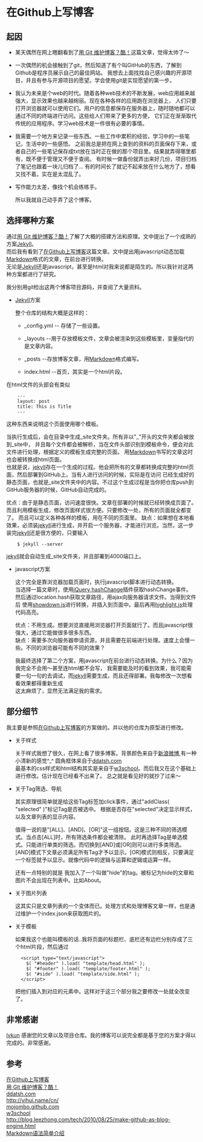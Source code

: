 # 在Github上写博客  
  
## 起因

* 某天偶然在网上瞎翻看到了[用 Git 维护博客？酷！]这篇文章，觉得太帅了～  
  
* 一次偶然的机会接触到了git，然后知道了有个叫GitHub的东西，了解到Github是程序员展示自己的最佳网站。
  我想去上面找找自己感兴趣的开源项目，并且有参与开源项目的愿望。学会使用git是实现愿望的第一步。
  
* 我认为未来是个web的时代。随着各种web技术的不断发展，web应用越来越强大，显示效果也越来越绚丽。现在各种各样的应用跑在浏览器上，
  人们只要打开浏览器就可以使用它们。用户的信息都保存在服务器上，随时随地都可以通过不同的终端进行访问。这些给人们带来了更多的方便，
  它们正在渐渐取代传统的应用程序。学习web技术是一件很有必要的事情。
  
* 我需要一个地方来记录一些东西。一些工作中累积的经验，学习中的一些笔记，生活中的一些感悟。
  之前我总是把在网上查到的资料的页面保存下来，或者自己的一些笔记保存成txt放在当时正在做的那个项目里。结果就弄得哪里都有，既不便于管理又不便于查阅。
  有时候一做备份就弄出来好几份，项目归档了笔记也跟着一块儿归档了... 有的时间长了就记不起来放在什么地方了，想看又找不着。实在是太混乱了。

* 写作能力太差，像找个机会练练手。

  所以我就自己动手弄了这个博客。

## 选择哪种方案

  通过[用 Git 维护博客？酷！]了解了大概的搭建方法和原理。文中提出了一个成熟的方案[Jekyll]。  
  而后我有看到了[在Github上写博客]这篇文章。文中提出用javascript动态加载[Markdown]格式的文章，在前台进行转换。  
  无论是[Jekyll]还是javascript，甚至是html对我来说都是陌生的。所以我针对这两种方案都进行了研究。  
  
  我分别用git检出这两个博客项目源码，并查阅了大量资料。
  
* [Jekyll]方案 

  整个仓库的结构大概是这样的：  
  
  * _config.yml -- 存储了一些设置。
  
  * _layouts --用于存放模板文件，文章会被渲染到这些模板里，变量指代的是文章内容。
  
  * _posts  --存放博客文章，用[Markdown]格式编写。
  
  * index.html --首页，其实是一个html片段。  
    
 在html文件的头部会有类似 
  
        ---
        layout: post
        title: This is Title
        ---

  这种东西来说明这个页面使用哪个模板。  
  
  当执行生成后，会在目录中生成\_site文件夹。所有非以"\_"开头的文件夹都会被放到\_site中，
  并且每个文件都会被解析，当在文件头部识别到模板命令，便会对此文件进行处理，根据定义的模板生成完整的页面。
  用[Markdown]书写的文章这时也会被转换成html页面。  
  也就是说，[jekyll]存在一个生成的过程。他会把所有的文章都转换成完整的html页面，然后部署到GitHub上。当有人进行访问的时候，实际是在访问
  已经生成好的静态页面，也就是_site文件夹中的内容。不过这个生成过程是当你把仓库push到GitHub服务器的时候，GitHub自动完成的。

  优点：由于是静态页面，访问速度很快。文章在部署的时候就已经转换成页面了。而且利用模板生成，修改页面样式很方便。只要修改一处，所有的页面就全都变了。
  而且可以定义各种各样的模板，用在不同的页面里。
  缺点：如果想在本地看效果，必须装[jekyll]进行生成，并开启一个服务器，才能进行浏览。当然，这一步装完[jekyll]还是很方便的，只要输入
  
        $ jekyll --server  
  
  [jekyll]就会自动生成\_site文件夹，并且部署到4000端口上。
  
* javascript方案

  这个完全是靠浏览器加载页面时，执行javascript脚本进行动态转换。  
  当选择一篇文章时，使用[jQuery hashChange]插件获取hashChange事件。
  然后通过location.hash获取文章路径，用ajax向服务器请求文件。当得到文件后
  使用[showdown.js]进行转换，并插入到页面中。最后再用[highlight.js]处理代码高亮。  
  
  优点：不用生成。想要浏览直接用浏览器打开页面就行了。而且javascript很强大，通过它能做很多很多东西。  
  缺点：需要多次向服务器申请资源，并且需要在前端进行处理。速度上会慢一些。不同的浏览器可能有不同的效果？

  我最终选择了第二个方案，用javascript在前台进行动态转换。为什么？因为我完全不会用～甚至连html都不会写，
  我需要能及时的看到效果，我可能需要一句一句的去调试，而[jekyll]需要生成，而且还得部署。我每修改一次想看看效果都得重新生成  
  这太麻烦了，显然无法满足我的需求。

## 部分细节

我主要是参照[在Github上写博客]的方案做的。并以他的仓库为原型进行修改。

* 关于样式

  关于样式我想了很久，在网上看了很多博客。背景颜色来自于[新浪微博],有一种小清新的感觉^_^
  圆角框体来自于[ddatsh.com]  
  最基本的css样式和html结构其实是来自于[w3school]。而后我又在这个基础上进行修改。估计现在已经看不出来了。
  总之就是看见好的就抄了过来～

* 关于Tag筛选、导航

  其实原理很简单就是给这些Tag标签加click事件，通过"addClass( "selected" )"标记Tag是否被选中。
  根据是否存在"selected"决定显示样式，以及文章列表的显示内容。  
  
  值得一说的是"[ALL]、[AND]、[OR]"这一组按钮。这是三种不同的筛选模式。当点击[ALL]时，所有筛选条件都会被清除。
  此时再选择Tag是单选模式。只能进行单类的筛选。而切换到[AND]或[OR]则可以进行多类筛选。
  [AND]模式下文章必须满足所有Tag才予以显示。[OR]模式则相反，只要满足一个标签就予以显示。就像代码中的逻辑与运算和逻辑或运算一样。

  还有一点特别的就是 我加入了一个叫做"hide"的tag。被标记为hide的文章和图片不会出现在列表中。比如About。
  
* 关于图片列表  
  
  这其实只是文章列表的一个变体而已。处理方式和处理博客文章一样，也是通过维护一个index.json来获取图片的。

* 关于模板  

  如果我这个也能叫模板的话..我将页面的标题栏、底栏还有边栏分别存成了三个html片段，然后通过  
  
        <script type="text/javascript">
          $( "#header" ).load( "template/head.html" );
          $( "#footer" ).load( "template/footer.html" );
          $( "#side" ).load( "template/side.html" );
        </script>  
       
   把他们插入到对应的元素中。这样对于这三个部分我之要修改一处就全改变了。

## 非常感谢
[lvkun]  感谢您的文章以及项目仓库。我的博客可以说完全都是基于您的方案才得以完成的。非常感谢。

## 参考
[在Github上写博客]  
[用 Git 维护博客？酷！]  
[ddatsh.com]  
<http://yihui.name/cn/>  
[mojombo.github.com]  
[w3school]  
<http://blog.leezhong.com/tech/2010/08/25/make-github-as-blog-engine.html>    
[Markdown语法简单介绍]  



[lvkun]: http://lvkun.github.com/#!about
[Markdown语法简单介绍]: http://sebug.net/node/t-24
[mojombo.github.com]: http://tom.preston-werner.com/
[w3school]: http://www.w3school.com.cn/
[ddatsh.com]: http://ddatsh.com
[新浪微博]: http://weibo.com/
[在Github上写博客]: http://lvkun.github.com/#!2012-01-29-write-blog-on-github
[Markdown]: http://daringfireball.net/projects/markdown/
[用 Git 维护博客？酷！]: http://www.worldhello.net/2011/11/29/jekyll-based-blog-setup.html
[Jekyll]: https://github.com/mojombo/jekyll
[showdown.js]: https://github.com/coreyti/showdown
[jQuery hashChange]: http://benalman.com/projects/jquery-hashchange-plugin/
[highlight.js]: https://github.com/isagalaev/highlight.js

